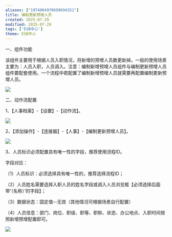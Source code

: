 ```yaml
---
aliases: ["1974004970698694351"]
title: 编制更新预增人员
created: 2025-07-29
modified: 2025-07-29
tags: ['ESB中心']
theme: ESB中心
---
```


一、组件功能

该组件主要用于根据人员入职情况，将新增的预增人员数更新掉。一般的使用场景主要为：人员入职，人员调入。注意：编制新增预增人员组件与编制更新预增人员组件要配套使用。一个流程中若配置了编制新增预增人员就需要再配置编制更新预增人员。

![](https://myhelpdoc.oss-cn-heyuan.aliyuncs.com/mdimages/0a97fe951fb6abbad682c1179dc6633c.jpg)

二、动作流配置

1、【人事档案】-【设置】-【动作流】。

![](https://myhelpdoc.oss-cn-heyuan.aliyuncs.com/mdimages/6e52ad8aebe05c8a3f48fe5f319f4e8b.jpg)

2、【添加操作】-【连接器】-【人事】-【编制更新预增人员】。

![](https://myhelpdoc.oss-cn-heyuan.aliyuncs.com/mdimages/50840cd4e9abf59dd946f10b34ff0044.jpg)

3、人员标识必须配置具有唯一性的字段，推荐使用流程ID。

字段对应：

（1）人员标识：必须选择具有唯一性的，推荐选择流程ID；

（2）人员姓名需要选择入职人员的姓名字段或调入人员浏览框【必须选择后面带‘（名称）’的字段】；

（3）数据状态：固定值--无效（其他情况可根据场景自行配置）

（4）人员信息：部门、岗位、职级、职等、职称、状态、办公地点、入职时间按照新增预增配置即可。

![](https://myhelpdoc.oss-cn-heyuan.aliyuncs.com/mdimages/088e96b8bf86673ebb088086992e46b5.jpg)

